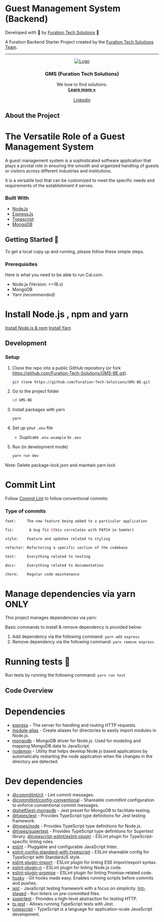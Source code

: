 # Guest Management System (Backend)

Developed with 💙 by [Furation Tech Solutions][furation_tech_link] 🚀

A Furation Backend Starter Project created by the [Furation Tech Solutions Team][furation_tech_link].

---

<p align="center">
  <a href="https://www.furation.tech/">
   <img src="https://lh3.googleusercontent.com/p/AF1QipPV1Mbi1rrai_q7YYFbVYI5vSEK_xz4MDr6JgIJ=s1360-w1360-h1020" alt="Logo">
  </a>

  <h3 align="center">GMS (Furation Tech Solutions)</h3>

  <p align="center">
    We love to find solutions.
    <br />
    <a href="https://www.furation.tech/"><strong>Learn more »</strong></a>
    <br />
    <br />
    <a href="https://in.linkedin.com/company/furation-tech-solutions">Linkedin</a>
  </p>
</p>


## About the Project

# The Versatile Role of a Guest Management System

A guest management system is a sophisticated software application that plays a pivotal role in ensuring the smooth and organized handling of guests or visitors across different industries and institutions. 

It is a versatile tool that can be customized to meet the specific needs and requirements of the establishment it serves.

### Built With

- [NodeJs](https://nodejs.org/en/docs)
- [ExpressJs](https://expressjs.com/)
- [Typescript](https://www.typescriptlang.org/)
- [MongoDB](https://www.mongodb.com/)


## Getting Started 🚀

To get a local copy up and running, please follow these simple steps.

### Prerequisites

Here is what you need to be able to run Cal.com.

- Node.js (Version: >=18.x)
- MongoDB
- Yarn _(recommended)_
# Install Node.js , npm and yarn

[Install Node.js & npm][install_node]
[Install Yarn][install_yarn]


## Development

### Setup

1. Clone the repo into a public GitHub repository (or fork https://github.com/Furation-Tech-Solutions/GMS-BE.git).

   ```sh
   git clone https://github.com/Furation-Tech-Solutions/GMS-BE.git
   ```

1. Go to the project folder

   ```sh
   cd GMS-BE
   ```

1. Install packages with yarn

   ```sh
   yarn
   ```

1. Set up your `.env` file
   - Duplicate `.env.example` to `.env`


1. Run (in development mode)

   ```sh
   yarn run dev
   ```



Note: Delete package-lock.json and maintain yarn.lock

# Commit Lint

Follow [Commit Lint][commint_lint] to follow conventional commits:

### Type of commits

```sh
feat:     The new feature being added to a particular application

fix:       A bug fix (this correlates with PATCH in SemVer)

style:    Feature and updates related to styling

refactor: Refactoring a specific section of the codebase

test:     Everything related to testing

docs:     Everything related to documentation

chore:    Regular code maintenance
```

# Manage dependencies via yarn ONLY

This project manages dependencies via yarn:

Basic commands to install & remove dependency is provided below:
1. Add dependency via the following command:
```yarn add express```
2. Remove dependency via the following command:
```yarn remove express```

# Running tests 🧪

Run tests by running the following command:
```yarn run test```

## Code Overview

# Dependencies

* [express](https://github.com/expressjs/express) - The server for handling and routing HTTP requests.
* [module-alias](https://github.com/ilearnio/module-alias) - Create aliases for directories to easily import modules in Node.js.
* [mongodb](https://github.com/mongodb/node-mongodb-native) - MongoDB driver for Node.js. Used for modeling and mapping MongoDB data to JavaScript.
* [nodemon](https://github.com/remy/nodemon) - Utility that helps develop Node.js based applications by automatically restarting the node application when file changes in the directory are detected.    

# Dev dependencies

* [@commitlint/cli](https://github.com/conventional-changelog/commitlint) - Lint commit messages.
* [@commitlint/config-conventional](https://github.com/conventional-changelog/commitlint) - Shareable commitlint configuration to enforce conventional commit messages.
* [@shelf/jest-mongodb](https://github.com/shelfio/jest-mongodb) - Jest preset for MongoDB to facilitate testing.
* [@types/jest](https://www.npmjs.com/package/@types/jest) - Provides TypeScript type definitions for Jest testing framework.
* [@types/node](https://www.npmjs.com/package/@types/node) - Provides TypeScript type definitions for Node.js.
* [@types/supertest](https://www.npmjs.com/package/@types/supertest) - Provides TypeScript type definitions for Supertest library.
[@typescript-eslint/eslint-plugin](https://github.com/typescript-eslint/typescript-eslint) - ESLint plugin for TypeScript-specific linting rules.
* [eslint](https://eslint.org/) - Pluggable and configurable JavaScript linter.
* [eslint-config-standard-with-typescript](https://github.com/standard/eslint-config-standard-with-typescript) - ESLint shareable config for TypeScript with StandardJS style.
* [eslint-plugin-import](https://github.com/import-js/eslint-plugin-import) - ESLint plugin for linting ES6 import/export syntax.
* [eslint-plugin-n](https://github.com/eslint-community/eslint-plugin-n) - ESLint plugin for linting Node.js code.
* [eslint-plugin-promise](https://github.com/eslint-community/eslint-plugin-promise) - ESLint plugin for linting Promise-related code.
* [husky](https://github.com/typicode/husky) - Git hooks made easy. Enables running scripts before commits and pushes.
* [jest](https://jestjs.io/) - JavaScript testing framework with a focus on simplicity.
[lint-staged](https://github.com/okonet/lint-staged) - Run linters on pre-committed files.
* [supertest](https://github.com/ladjs/supertest) - Provides a high-level abstraction for testing HTTP.
* [ts-jest](https://kulshekhar.github.io/ts-jest/docs/getting-started/installation/) - Allows running TypeScript tests with Jest.
* [typescript](https://www.typescriptlang.org/) - TypeScript is a language for application-scale JavaScript development.

[commint_lint]: https://www.conventionalcommits.org/en/v1.0.0/
[ts_jest_doc]: https://jestjs.io/docs/getting-started
[clean_architecture]: https://blog.cleancoder.com/uncle-bob/2012/08/13/the-clean-architecture.html
[install_yarn]: https://classic.yarnpkg.com/lang/en/docs/install/#mac-stable
[install_node]: https://docs.npmjs.com/downloading-and-installing-node-js-and-npm  
[logo_black]: ./furation-logo.png
[logo_white]: ./furation-logo.png
[furation_tech_link]: https://furation.tech/?utm_source=github&utm_medium=banner&utm_campaign=core
[furation_tech_link_dark]: https://furation.tech/?utm_source=github&utm_medium=banner&utm_campaign=core#gh-dark-mode-only
[furation_tech_link_light]: https://furation.tech/?utm_source=github&utm_medium=banner&utm_campaign=core#gh-light-mode-only
[husky]: [https://typicode.github.io/husky/]
